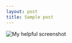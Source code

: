 ```yaml
---
layout: post
title: Sample post
---
```

![My helpful screenshot](https://axelnyberg.github.io/img/DiceGame.gif)
